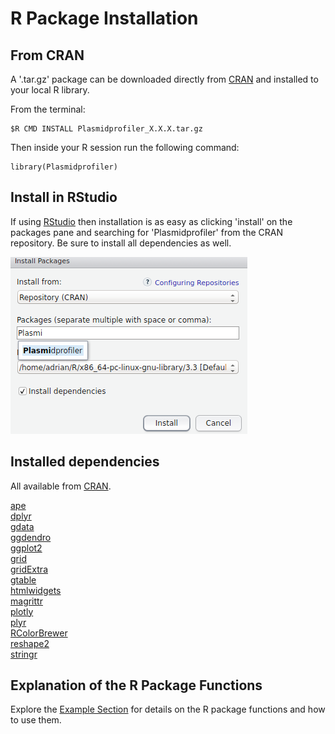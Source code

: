 # R Package Installation

## From CRAN

A '.tar.gz' package can be downloaded directly from [CRAN][] and installed to your local R library.  

From the terminal:
```
$R CMD INSTALL Plasmidprofiler_X.X.X.tar.gz
```
Then inside your R session run the following command:
```
library(Plasmidprofiler)
```

## Install in RStudio

If using [RStudio][] then installation is as easy as clicking 'install' on the packages pane and searching for 'Plasmidprofiler' from the CRAN repository. Be sure to install all dependencies as well.

![Install in RStudio][]

## Installed dependencies

All available from [CRAN][].

[ape][]  
[dplyr][]  
[gdata][]  
[ggdendro][]  
[ggplot2][]  
[grid][]  
[gridExtra][]  
[gtable][]  
[htmlwidgets][]  
[magrittr][]  
[plotly][]  
[plyr][]  
[RColorBrewer][]  
[reshape2][]  
[stringr][]  

## Explanation of the R Package Functions

Explore the [Example Section][] for details on the R package functions and how to use them. 









[CRAN]: https://cran.r-project.org/package=Plasmidprofiler
[RStudio]: https://www.rstudio.com/
[Install in RStudio]: images/installInRStudio.png
[ape]: https://cran.r-project.org/package=ape
[dplyr]: https://cran.r-project.org/package=dplyr
[gdata]: https://cran.r-project.org/package=gdata
[ggdendro]: https://cran.r-project.org/package=ggdendro
[ggplot2]: https://cran.r-project.org/package=ggplot2
[grid]: https://cran.r-project.org/package=grid
[gridExtra]: https://cran.r-project.org/package=gridExtra
[gtable]: https://cran.r-project.org/package=gtable
[htmlwidgets]: https://cran.r-project.org/package=htmlwidgets
[magrittr]: https://cran.r-project.org/package=magrittr
[plotly]: https://cran.r-project.org/package=plotly
[plyr]: https://cran.r-project.org/package=plyr
[RColorBrewer]: https://cran.r-project.org/package=RColorBrewer
[reshape2]: https://cran.r-project.org/package=reshape2
[stringr]: https://cran.r-project.org/package=stringr
[Example Section]: ../examples/example-run.md
